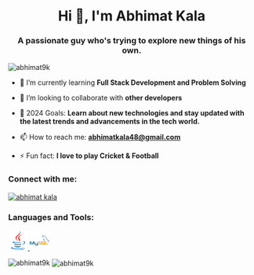 <h1 align="center">Hi 👋, I'm Abhimat Kala</h1>
<h3 align="center">A passionate guy who's trying to explore new things of his own.</h3>

<p align="left"> <img src="https://komarev.com/ghpvc/?username=abhimat9k&label=Profile%20views&color=0e75b6&style=flat" alt="abhimat9k" /> </p>

- 🌱 I’m currently learning **Full Stack Development and Problem Solving**

- 👯 I’m looking to collaborate with **other developers**

- 🥅 2024 Goals: **Learn about new technologies and stay updated with the latest trends and advancements in the tech world.**

- 📫 How to reach me: **abhimatkala48@gmail.com**

- ⚡ Fun fact: **I love to play Cricket & Football**

<h3 align="left">Connect with me:</h3>
<p align="left">
<a href="https://linkedin.com/in/abhimat kala" target="blank"><img align="center" src="https://raw.githubusercontent.com/rahuldkjain/github-profile-readme-generator/master/src/images/icons/Social/linked-in-alt.svg" alt="abhimat kala" height="30" width="40" /></a>
</p>

<h3 align="left">Languages and Tools:</h3>
<p align="left"> <a href="https://www.java.com" target="_blank" rel="noreferrer"> <img src="https://raw.githubusercontent.com/devicons/devicon/master/icons/java/java-original.svg" alt="java" width="40" height="40"/> </a> <a href="https://www.mysql.com/" target="_blank" rel="noreferrer"> <img src="https://raw.githubusercontent.com/devicons/devicon/master/icons/mysql/mysql-original-wordmark.svg" alt="mysql" width="40" height="40"/> </a> </p>

<p><img align="left" src="https://github-readme-stats.vercel.app/api/top-langs?username=abhimat9k&show_icons=true&locale=en&layout=compact" alt="abhimat9k" /></p>

<p>&nbsp;<img align="center" src="https://github-readme-stats.vercel.app/api?username=abhimat9k&show_icons=true&locale=en" alt="abhimat9k" /></p>
